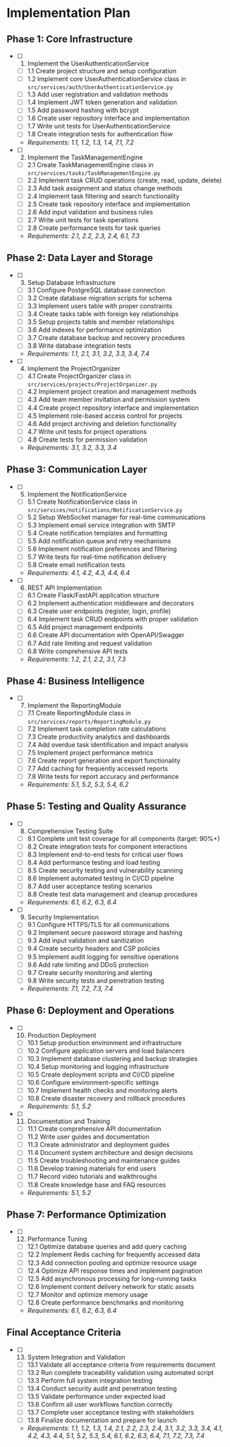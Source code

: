 # Implementation Plan

## Phase 1: Core Infrastructure
- [ ] 1. Implement the UserAuthenticationService
  - [ ] 1.1 Create project structure and setup configuration
  - [ ] 1.2 Implement core UserAuthenticationService class in `src/services/auth/UserAuthenticationService.py`
  - [ ] 1.3 Add user registration and validation methods
  - [ ] 1.4 Implement JWT token generation and validation
  - [ ] 1.5 Add password hashing with bcrypt
  - [ ] 1.6 Create user repository interface and implementation
  - [ ] 1.7 Write unit tests for UserAuthenticationService
  - [ ] 1.8 Create integration tests for authentication flow
  - _Requirements: 1.1, 1.2, 1.3, 1.4, 7.1, 7.2_

- [ ] 2. Implement the TaskManagementEngine
  - [ ] 2.1 Create TaskManagementEngine class in `src/services/tasks/TaskManagementEngine.py`
  - [ ] 2.2 Implement task CRUD operations (create, read, update, delete)
  - [ ] 2.3 Add task assignment and status change methods
  - [ ] 2.4 Implement task filtering and search functionality
  - [ ] 2.5 Create task repository interface and implementation
  - [ ] 2.6 Add input validation and business rules
  - [ ] 2.7 Write unit tests for task operations
  - [ ] 2.8 Create performance tests for task queries
  - _Requirements: 2.1, 2.2, 2.3, 2.4, 6.1, 7.3_

## Phase 2: Data Layer and Storage
- [ ] 3. Setup Database Infrastructure
  - [ ] 3.1 Configure PostgreSQL database connection
  - [ ] 3.2 Create database migration scripts for schema
  - [ ] 3.3 Implement users table with proper constraints
  - [ ] 3.4 Create tasks table with foreign key relationships
  - [ ] 3.5 Setup projects table and member relationships
  - [ ] 3.6 Add indexes for performance optimization
  - [ ] 3.7 Create database backup and recovery procedures
  - [ ] 3.8 Write database integration tests
  - _Requirements: 1.1, 2.1, 3.1, 3.2, 3.3, 3.4, 7.4_

- [ ] 4. Implement the ProjectOrganizer
  - [ ] 4.1 Create ProjectOrganizer class in `src/services/projects/ProjectOrganizer.py`
  - [ ] 4.2 Implement project creation and management methods
  - [ ] 4.3 Add team member invitation and permission system
  - [ ] 4.4 Create project repository interface and implementation
  - [ ] 4.5 Implement role-based access control for projects
  - [ ] 4.6 Add project archiving and deletion functionality
  - [ ] 4.7 Write unit tests for project operations
  - [ ] 4.8 Create tests for permission validation
  - _Requirements: 3.1, 3.2, 3.3, 3.4_

## Phase 3: Communication Layer
- [ ] 5. Implement the NotificationService
  - [ ] 5.1 Create NotificationService class in `src/services/notifications/NotificationService.py`
  - [ ] 5.2 Setup WebSocket manager for real-time communications
  - [ ] 5.3 Implement email service integration with SMTP
  - [ ] 5.4 Create notification templates and formatting
  - [ ] 5.5 Add notification queue and retry mechanisms
  - [ ] 5.6 Implement notification preferences and filtering
  - [ ] 5.7 Write tests for real-time notification delivery
  - [ ] 5.8 Create email notification tests
  - _Requirements: 4.1, 4.2, 4.3, 4.4, 6.4_

- [ ] 6. REST API Implementation
  - [ ] 6.1 Create Flask/FastAPI application structure
  - [ ] 6.2 Implement authentication middleware and decorators
  - [ ] 6.3 Create user endpoints (register, login, profile)
  - [ ] 6.4 Implement task CRUD endpoints with proper validation
  - [ ] 6.5 Add project management endpoints
  - [ ] 6.6 Create API documentation with OpenAPI/Swagger
  - [ ] 6.7 Add rate limiting and request validation
  - [ ] 6.8 Write comprehensive API tests
  - _Requirements: 1.2, 2.1, 2.2, 3.1, 7.3_

## Phase 4: Business Intelligence
- [ ] 7. Implement the ReportingModule
  - [ ] 7.1 Create ReportingModule class in `src/services/reports/ReportingModule.py`
  - [ ] 7.2 Implement task completion rate calculations
  - [ ] 7.3 Create productivity analytics and dashboards
  - [ ] 7.4 Add overdue task identification and impact analysis
  - [ ] 7.5 Implement project performance metrics
  - [ ] 7.6 Create report generation and export functionality
  - [ ] 7.7 Add caching for frequently accessed reports
  - [ ] 7.8 Write tests for report accuracy and performance
  - _Requirements: 5.1, 5.2, 5.3, 5.4, 6.2_

## Phase 5: Testing and Quality Assurance
- [ ] 8. Comprehensive Testing Suite
  - [ ] 8.1 Complete unit test coverage for all components (target: 90%+)
  - [ ] 8.2 Create integration tests for component interactions
  - [ ] 8.3 Implement end-to-end tests for critical user flows
  - [ ] 8.4 Add performance testing and load testing
  - [ ] 8.5 Create security testing and vulnerability scanning
  - [ ] 8.6 Implement automated testing in CI/CD pipeline
  - [ ] 8.7 Add user acceptance testing scenarios
  - [ ] 8.8 Create test data management and cleanup procedures
  - _Requirements: 6.1, 6.2, 6.3, 6.4_

- [ ] 9. Security Implementation
  - [ ] 9.1 Configure HTTPS/TLS for all communications
  - [ ] 9.2 Implement secure password storage and hashing
  - [ ] 9.3 Add input validation and sanitization
  - [ ] 9.4 Create security headers and CSP policies
  - [ ] 9.5 Implement audit logging for sensitive operations
  - [ ] 9.6 Add rate limiting and DDoS protection
  - [ ] 9.7 Create security monitoring and alerting
  - [ ] 9.8 Write security tests and penetration testing
  - _Requirements: 7.1, 7.2, 7.3, 7.4_

## Phase 6: Deployment and Operations
- [ ] 10. Production Deployment
  - [ ] 10.1 Setup production environment and infrastructure
  - [ ] 10.2 Configure application servers and load balancers
  - [ ] 10.3 Implement database clustering and backup strategies
  - [ ] 10.4 Setup monitoring and logging infrastructure
  - [ ] 10.5 Create deployment scripts and CI/CD pipeline
  - [ ] 10.6 Configure environment-specific settings
  - [ ] 10.7 Implement health checks and monitoring alerts
  - [ ] 10.8 Create disaster recovery and rollback procedures
  - _Requirements: 5.1, 5.2_

- [ ] 11. Documentation and Training
  - [ ] 11.1 Create comprehensive API documentation
  - [ ] 11.2 Write user guides and documentation
  - [ ] 11.3 Create administrator and deployment guides
  - [ ] 11.4 Document system architecture and design decisions
  - [ ] 11.5 Create troubleshooting and maintenance guides
  - [ ] 11.6 Develop training materials for end users
  - [ ] 11.7 Record video tutorials and walkthroughs
  - [ ] 11.8 Create knowledge base and FAQ resources
  - _Requirements: 5.1, 5.2_

## Phase 7: Performance Optimization
- [ ] 12. Performance Tuning
  - [ ] 12.1 Optimize database queries and add query caching
  - [ ] 12.2 Implement Redis caching for frequently accessed data
  - [ ] 12.3 Add connection pooling and optimize resource usage
  - [ ] 12.4 Optimize API response times and implement pagination
  - [ ] 12.5 Add asynchronous processing for long-running tasks
  - [ ] 12.6 Implement content delivery network for static assets
  - [ ] 12.7 Monitor and optimize memory usage
  - [ ] 12.8 Create performance benchmarks and monitoring
  - _Requirements: 6.1, 6.2, 6.3, 6.4_

## Final Acceptance Criteria
- [ ] 13. System Integration and Validation
  - [ ] 13.1 Validate all acceptance criteria from requirements document
  - [ ] 13.2 Run complete traceability validation using automated script
  - [ ] 13.3 Perform full system integration testing
  - [ ] 13.4 Conduct security audit and penetration testing
  - [ ] 13.5 Validate performance under expected load
  - [ ] 13.6 Confirm all user workflows function correctly
  - [ ] 13.7 Complete user acceptance testing with stakeholders
  - [ ] 13.8 Finalize documentation and prepare for launch
  - _Requirements: 1.1, 1.2, 1.3, 1.4, 2.1, 2.2, 2.3, 2.4, 3.1, 3.2, 3.3, 3.4, 4.1, 4.2, 4.3, 4.4, 5.1, 5.2, 5.3, 5.4, 6.1, 6.2, 6.3, 6.4, 7.1, 7.2, 7.3, 7.4_